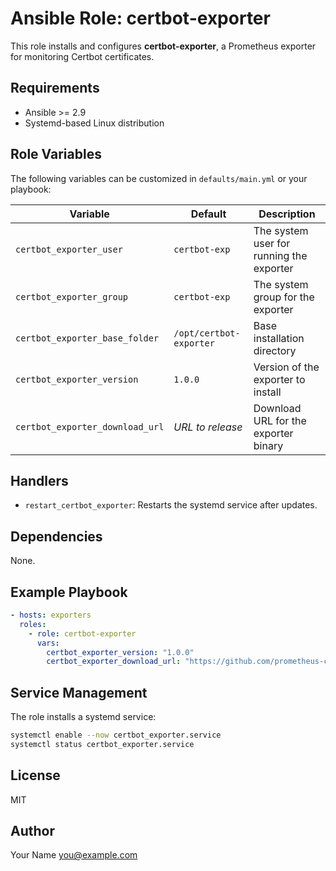 # Ansible Role: certbot-exporter

This role installs and configures **certbot-exporter**, a Prometheus exporter for monitoring Certbot certificates.

## Requirements

- Ansible >= 2.9
- Systemd-based Linux distribution

## Role Variables

The following variables can be customized in `defaults/main.yml` or your playbook:

| Variable | Default | Description |
|----------|---------|-------------|
| `certbot_exporter_user` | `certbot-exp` | The system user for running the exporter |
| `certbot_exporter_group` | `certbot-exp` | The system group for the exporter |
| `certbot_exporter_base_folder` | `/opt/certbot-exporter` | Base installation directory |
| `certbot_exporter_version` | `1.0.0` | Version of the exporter to install |
| `certbot_exporter_download_url` | *URL to release* | Download URL for the exporter binary |

## Handlers

- `restart_certbot_exporter`: Restarts the systemd service after updates.

## Dependencies

None.

## Example Playbook

```yaml
- hosts: exporters
  roles:
    - role: certbot-exporter
      vars:
        certbot_exporter_version: "1.0.0"
        certbot_exporter_download_url: "https://github.com/prometheus-community/certbot_exporter/releases/download/v1.0.0/certbot_exporter"
```

## Service Management

The role installs a systemd service:

```bash
systemctl enable --now certbot_exporter.service
systemctl status certbot_exporter.service
```

## License

MIT

## Author

Your Name <you@example.com>
